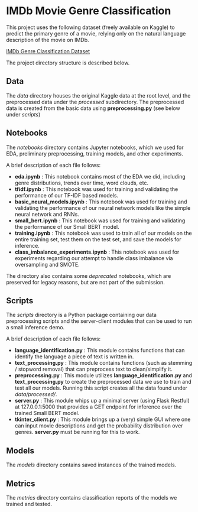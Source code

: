 # IMDb Movie Genre Classification


This project uses the following dataset (freely available on Kaggle) to predict the primary genre of a movie, relying only on the natural language description of the movie on IMDb.

[IMDb Genre Classification Dataset](https://www.kaggle.com/datasets/hijest/genre-classification-dataset-imdb "IMDb Genre Classification Dataset")

The project directory structure is described below.

## Data

The _data_ directory houses the original Kaggle data at the root level, and the preprocessed data under the _processed_ subdirectory. The preprocessed data is created from the basic data using __preprocessing.py__ (see below under _scripts_)

## Notebooks

The _notebooks_ directory contains Jupyter notebooks, which we used for EDA, preliminary preprocessing, training models, and other experiments. 

A brief description of each file follows:

- __eda.ipynb__ : This notebook contains most of the EDA we did, including genre distributions, trends over time, word clouds, etc.
- __tfidf.ipynb__ : This notebook was used for training and validating the performance of our TF-IDF based models.
- __basic_neural_models.ipynb__ : This notebook was used for training and validating the performance of our neural network models like the simple neural network and RNNs.
- __small_bert.ipynb__ : This notebook was used for training and validating the performance of our Small BERT model.
- __training.ipynb__ : This notebook was used to train all of our models on the entire training set, test them on the test set, and save the models for inference.
- __class_imbalance_experiments.ipynb__ : This notebook was used for experiments regarding our attempt to handle class imbalance via oversampling and SMOTE.

The directory also contains some _deprecated_ notebooks, which are preserved for legacy reasons, but are not part of the submission.

## Scripts

The _scripts_ directory is a Python package containing our data preprocessing scripts and the server-client modules that can be used to run a small inference demo. 

A brief description of each file follows:

- __language_identification.py__ : This module contains functions that can identify the language a piece of text is written in.
- __text_processing.py__ : This module contains functions (such as stemming / stopword removal) that can preprocess text to clean/simplify it.
- __preprocessing.py__ : This module utilizes __language_identification.py__ and __text_processing.py__ to create the preprocessed data we use to train and test all our models. Running this script creates all the data found under _data/processed/_.
- __server.py__ : This module whips up a minimal server (using Flask Restful) at 127.0.0.1:5000 that provides a GET endpoint for inference over the trained Small BERT model.
- __tkinter_client.py__ : This module brings up a (very) simple GUI where one can input movie descriptions and get the probability distribution over genres. __server.py__ must be running for this to work.


## Models

The _models_ directory contains saved instances of the trained models.

## Metrics

The _metrics_ directory contains classification reports of the models we trained and tested.
